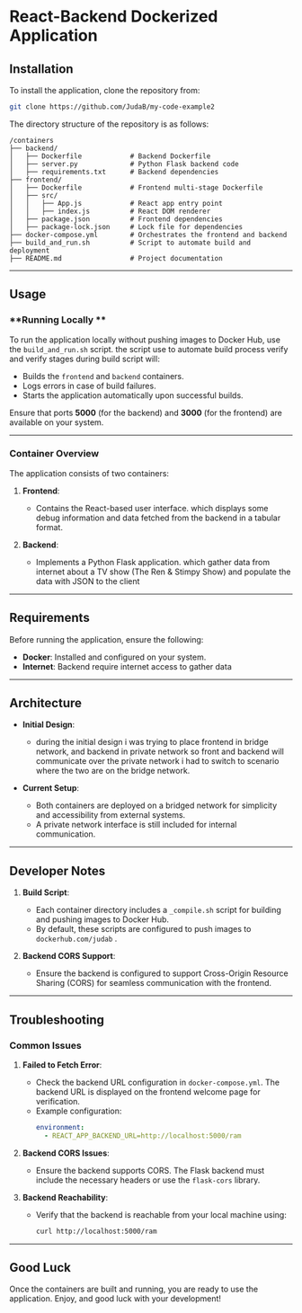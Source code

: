 
# **React-Backend Dockerized Application**

## **Installation**

To install the application, clone the repository from:

```bash
git clone https://github.com/JudaB/my-code-example2
```

The directory structure of the repository is as follows:

```
/containers
├── backend/
│   ├── Dockerfile            # Backend Dockerfile
│   ├── server.py             # Python Flask backend code
│   ├── requirements.txt      # Backend dependencies
├── frontend/
│   ├── Dockerfile            # Frontend multi-stage Dockerfile
│   ├── src/
│   │   ├── App.js            # React app entry point
│   │   ├── index.js          # React DOM renderer
│   ├── package.json          # Frontend dependencies
│   ├── package-lock.json     # Lock file for dependencies
├── docker-compose.yml        # Orchestrates the frontend and backend
├── build_and_run.sh          # Script to automate build and deployment
├── README.md                 # Project documentation
```

---

## **Usage**

### **Running Locally **

To run the application locally without pushing images to Docker Hub, use the `build_and_run.sh` script. 
the script use to automate build process verify and verify stages during build 
script will:

- Builds the `frontend` and `backend` containers.
- Logs errors in case of build failures.
- Starts the application automatically upon successful builds.

Ensure that ports **5000** (for the backend) and **3000** (for the frontend) are available on your system.

---

### **Container Overview**

The application consists of two containers:

1. **Frontend**:
   - Contains the React-based user interface.
     which displays some debug information and data fetched from the backend in a tabular format.

2. **Backend**:
   - Implements a Python Flask application.
     which  gather data  from internet about a TV show (The Ren & Stimpy Show)
     and populate the data with JSON to the client
     
---

## **Requirements**

Before running the application, ensure the following:
- **Docker**: Installed and configured on your system.
- **Internet**: Backend require internet access to gather data
  
---

## **Architecture**

- **Initial Design**:
  - during the initial design i was trying to place frontend in bridge network, 
    and backend in private network so front and backend will communicate over the private network
    i had to switch to scenario where the two are on the bridge network.

- **Current Setup**:
  - Both containers are deployed on a bridged network for simplicity and accessibility from external systems.
  - A private network interface is still included for internal communication.

---

## **Developer Notes**

1. **Build Script**:
   - Each container directory includes a `_compile.sh` script for building and pushing images to Docker Hub.
   - By default, these scripts are configured to push images to `dockerhub.com/judab` .

2. **Backend CORS Support**:
   - Ensure the backend is configured to support Cross-Origin Resource Sharing (CORS) for seamless communication with the frontend.

---

## **Troubleshooting**

### **Common Issues**

1. **Failed to Fetch Error**:
   - Check the backend URL configuration in `docker-compose.yml`. The backend URL is displayed on the frontend welcome page for verification.
   - Example configuration:
     ```yaml
     environment:
       - REACT_APP_BACKEND_URL=http://localhost:5000/ram
     ```

2. **Backend CORS Issues**:
   - Ensure the backend supports CORS. The Flask backend must include the necessary headers or use the `flask-cors` library.

3. **Backend Reachability**:
   - Verify that the backend is reachable from your local machine using:
     ```bash
     curl http://localhost:5000/ram
     ```

---

## **Good Luck**

Once the containers are built and running, you are ready to use the application. Enjoy, and good luck with your development!

